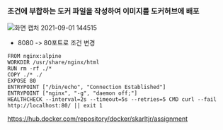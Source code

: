 ### 조건에 부합하는 도커 파일을 작성하여 이미지를 도커허브에 배포
![화면 캡처 2021-09-01 144515](https://user-images.githubusercontent.com/62214428/131618458-a623f105-7d99-4d3f-b765-fe28395a563c.png)
- 8080 -> 80포트로 조건 변경
```
FROM nginx:alpine
WORKDIR /usr/share/nginx/html
RUN rm -rf ./*
COPY ./* ./
EXPOSE 80
ENTRYPOINT ["/bin/echo", "Connection Established"]
ENTRYPOINT ["nginx", "-g", "daemon off;"]
HEALTHCHECK --interval=2s --timeout=5s --retries=5 CMD curl --fail http://localhost:80/ || exit 1
```

https://hub.docker.com/repository/docker/skarltjr/assignment

